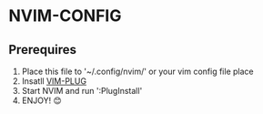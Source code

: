 # NVIM-CONFIG
## Prerequires
1. Place this file to '~/.config/nvim/' or your vim config file place
2. Insatll [VIM-PLUG](https://github.com/junegunn/vim-plug)
3. Start NVIM and run ':PlugInstall'
4. ENJOY! 😊
